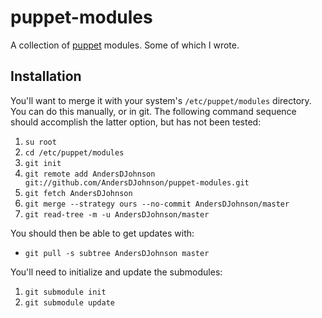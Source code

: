 [puppet_url]: http://puppetlabs.com/

# puppet-modules

A collection of [puppet][puppet_url] modules. Some of which I wrote.

## Installation

You'll want to merge it with your system's `/etc/puppet/modules` directory. You can do this manually, or in git. The following command sequence should accomplish the latter option, but has not been tested:

1. `su root`
2. `cd /etc/puppet/modules`
3. `git init`
4. `git remote add AndersDJohnson git://github.com/AndersDJohnson/puppet-modules.git`
5. `git fetch AndersDJohnson`
6. `git merge --strategy ours --no-commit AndersDJohnson/master`
7. `git read-tree -m -u AndersDJohnson/master`

You should then be able to get updates with:

* `git pull -s subtree AndersDJohnson master`

You'll need to initialize and update the submodules:

1. `git submodule init`
2. `git submodule update`

